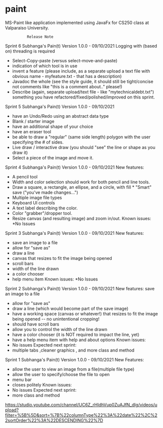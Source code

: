 # paint
MS-Paint like application implemented using JavaFx for CS250 class at Valparaiso University.
          
              Release Note
Sprint 6
Subhanga's Pain(t) Version 1.0.0 - 09/10/2021
Logging with (based on) threading is required
* Select-Copy-paste (versus select-move-and-paste)
* indication of which tool is in use
* invent a feature (please include, as a separate upload a text file with obvious name -
myfeature.txt - that has a description)
* Javadoc the whole (see the style guide, it should still be tight/concise not comments like "this
is a comment about.." please!)
* Describe (again, separate upload/text file - like "mytechnicaldebt.txt") something you have
refactored/fixed/polished/improved on this sprint.


Sprint 5
Subhanga's Pain(t) Version 1.0.0 - 09/10/2021
* have an Undo/Redo using an abstract data type
* Blank / starter image
* have an additional shape of your choice
* have an eraser tool
* be able to draw a "regular" (same side length) polygon with the user specifying the # of sides.
* Live draw / interactive draw (you should "see" the line or shape as you draw it)
* Select a piece of the image and move it.


Sprint 4
Subhanga's Pain(t) Version 1.0.0 - 09/10/2021
New features:
* A pencil tool
* Width and color selection should work for both pencil and line tools.
* Draw a square, a rectangle, an ellipse, and a circle, with fill * "Smart" save ("you've made
changes...")
* Multiple image file types
* Keyboard UI controls
* A text label describing the color.
* Color "grabber"/dropper tool.
* Resize canvas (and resulting image) and zoom in/out.
Known issues:
*No Issues


Sprint 3
Subhanga's Pain(t) Version 1.0.0 - 09/10/2021
New features:
* save an image to a file
* allow for "save as"
* draw a line
* canvas that resizes to fit the image being opened
* scroll bars
* width of the line drawn
* a color chooser
* help menu item
Known issues:
*No Issues


Sprint 2
Subhanga's Pain(t) Version 1.0.0 - 09/10/2021
New features:
save an image to a file
* allow for "save as"
* draw a line (which would become part of the save image)
* have a working space (canvas or whatever!) that resizes to fit the image being opened -- no
unintentional cropping!
* should have scroll bars
* allow you to control the width of the line drawn
* have a color chooser (it is NOT required to impact the line, yet)
* have a help menu item with help and about options
Known issues:
* No issues
Expected next sprint:
* multiple tabs ,cleaner graphics , and more class and method


Sprint 1
Subhanga's Pain(t) Version 1.0.0 - 09/10/2021
New Features:
* allow the user to view an image from a file(multiple file type)
* allow the user to specify/choose the file to open
* menu bar
* closes politely
Known issues:
* No issues
Expected next sprint:
* more class and method


https://studio.youtube.com/channel/UC6Z_rHIdhVup0ZuAJfN_dIg/videos/upload?filter=%5B%5D&sort=%7B%22columnType%22%3A%22date%22%2C%22sortOrder%22%3A%22DESCENDING%22%7D
